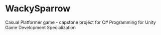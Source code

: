 # WackySparrow
Casual Platformer game -  capstone project for C# Programming for Unity Game Development Specialization
